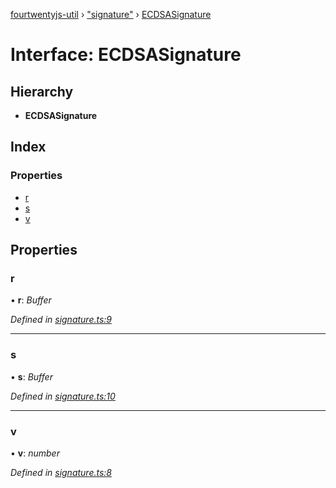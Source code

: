 [fourtwentyjs-util](../README.md) › ["signature"](../modules/_signature_.md) › [ECDSASignature](_signature_.ecdsasignature.md)

# Interface: ECDSASignature

## Hierarchy

* **ECDSASignature**

## Index

### Properties

* [r](_signature_.ecdsasignature.md#r)
* [s](_signature_.ecdsasignature.md#s)
* [v](_signature_.ecdsasignature.md#v)

## Properties

###  r

• **r**: *Buffer*

*Defined in [signature.ts:9](https://github.com/420integrated/fourtwentyjs-util/blob/master/src/signature.ts#L9)*

___

###  s

• **s**: *Buffer*

*Defined in [signature.ts:10](https://github.com/420integrated/fourtwentyjs-util/blob/master/src/signature.ts#L10)*

___

###  v

• **v**: *number*

*Defined in [signature.ts:8](https://github.com/420integrated/fourtwentyjs-util/blob/master/src/signature.ts#L8)*
